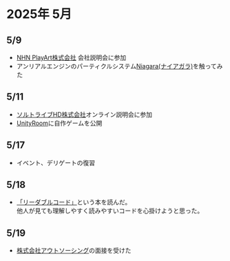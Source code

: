 # 2025年 5月
## 5/9
- [NHN PlayArt株式会社](https://recruit.nhn-japan.com/recruits/playart/3815458064683071922) 会社説明会に参加
- アンリアルエンジンのパーティクルシステム[Niagara(ナイアガラ)](https://dev.epicgames.com/documentation/ja-jp/unreal-engine/overview-of-niagara-effects-for-unreal-engine)を触ってみた
## 5/11
- [ソルトライブHD株式会社](http://www.sol-tribe.net/)オンライン説明会に参加
- [UnityRoom](https://unityroom.com/games/soratanaka_2dshooting)に自作ゲームを公開
## 5/17
- イベント、デリゲートの復習
## 5/18
- [「リーダブルコード」](https://pse.is/7lexj9)という本を読んだ。<br>
  他人が見ても理解しやすく読みやすいコードを心掛けようと思った。
## 5/19
- [株式会社アウトソーシング](https://www.outsourcing.co.jp/)の面接を受けた
